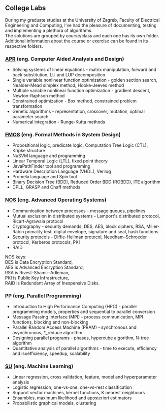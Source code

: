 ## College Labs

During my graduate studies at the University of Zagreb, Faculty of Electrical Engineering and Computing,
I've had the pleasure of documenting, testing and implementing a plethora of algorithms.  
The solutions are grouped by course/class and each one has its own folder.  
Additional information about the course or exercise can be found in its respective folders.  

### [APR](http://www.fer.unizg.hr/en/course/apr) (eng. Computer Aided Analysis and Design)

* Solving systems of linear equations - matrix manipulation, forward and back substitution, LU and LUP decomposition
* Single variable nonlinear function optimization - golden section search, Nealder-Mead simplex method, Hooke-Jeeves method
* Multiple variable nonlinear function optimization - gradient descent, Newton-Raphson method
* Constrained optimization - Box method, constrained problem transformation
* Genetic algorithms - representation, crossover, mutation, optimal parameter search
* Numerical integration - Runge-Kutta methods

### [FMOS](http://www.fer.unizg.hr/en/course/fmisd) (eng. Formal Methods in System Design)

* Propositional logic, predicate logic, Computation Tree Logic (CTL), Kripke structure
* NuSVM language and programming
* Linear Temporal Logic (LTL), fixed point theory
* JavaPathFinder tool and programming
* Hardware Description Language (VHDL), Verilog
* Promela language and Spin tool
* Binary Decision Tree (BDD), Reduced Order BDD (ROBDD), ITE algorithm
* DPLL, GRASP and Chaff methods

### [NOS](http://www.fer.unizg.hr/en/course/aos) (eng. Advanced Operating Systems)

* Communication between processes - message queues, pipelines
* Mutual exclusion in distributed systems - Lamport's distributed protocol, Ricart-Agrawala protocol
* Cryptography - security demands, DES, AES, block ciphers, RSA, Miller-Rabin primality test, digital envelope, signature and seal, hash functions
* Security protocols - Diffie-Hellman protocol, Needham–Schroeder protocol, Kerberos protocols, PKI
* RAID

NOS keys:  
DES is Data Encryption Standard,  
AES is Advanced Encryption Standard,  
RSA is Rivest–Shamir–Adleman,  
PKI is Public Key Infrastructure,  
RAID is Redundant Array of Inexpensive Disks.  

### [PP](http://www.fer.unizg.hr/en/course/parpro) (eng. Parallel Programming)

* Introduction to High Performance Computing (HPC) - parallel programming models, properties and sequential to parallel conversion
* Message Passing Interface (MPI) - process communication, MPI functions, blocking and non-blocking
* Parallel Random Access Machine (PRAM) - synchronous and asynchronous, *_reduce algorithm
* Designing parallel programs - phases, hypercube algorithm, N-tree algorithm
* Quantitative analysis of parallel algorithms - time to execute, efficiency and isoefficiency, speedup, scalability

### [SU](http://www.fer.unizg.hr/en/course/su) (eng. Machine Learning)

* Linear regression, cross validation, feature, model and hyperparameter analysis
* Logistic regression, one-vs-one, one-vs-rest classification
* Support vector machines, kernel functions, K nearest neighbours
* Ensambles, maximum likelihood and aposteriori estimators
* Probabilistic graphical models, clustering
